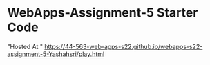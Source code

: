# WebApps-Assignment-5 Starter Code
"Hosted At " https://44-563-web-apps-s22.github.io/webapps-s22-assignment-5-Yashahsri/play.html 
